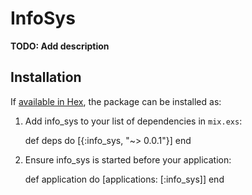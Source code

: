 # InfoSys

**TODO: Add description**

## Installation

If [available in Hex](https://hex.pm/docs/publish), the package can be installed as:

  1. Add info_sys to your list of dependencies in `mix.exs`:

        def deps do
          [{:info_sys, "~> 0.0.1"}]
        end

  2. Ensure info_sys is started before your application:

        def application do
          [applications: [:info_sys]]
        end

